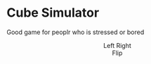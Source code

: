 <html lang="{{ site.lang | default: "en-US" }}">
  <head>
    <meta name="viewport" content="width=device-width, initial-scale=1">
    <meta charset="utf-8">
	<link rel="stylesheet" href="{{ site.baseurl }}/cube/cube.css">
  </head>
  <body>
<h1>Cube Simulator</h1>
<p>Good game for peoplr who is stressed or bored</p>
    <div id="wrapD3Cube">
    <div id="D3Cube">
        <div id="side1"></div>
        <div id="side2"></div>
        <div id="side3"></div>
        <div id="side4"></div>
        <div id="side5"></div>
        <div id="side6"></div>
    </div>
</div>
<p style="text-align: center;">
    <a onclick="turnLeft()">Left</a>
    <a onclick="turnRight()">Right</a> <br />
    <a onclick="flipCube()">Flip</a>
</p>
    <script src="{{ site.baseurl }}/cube/cube.js"></script>
 </body>
</html>

